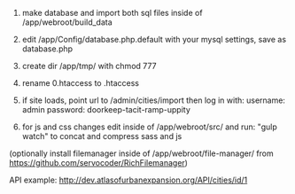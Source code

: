 1. make database and import both sql files inside of /app/webroot/build_data
2. edit /app/Config/database.php.default with your mysql settings, save as database.php
3. create dir /app/tmp/ with chmod 777
4. rename 0.htaccess to .htaccess
5. if site loads, point url to /admin/cities/import then log in with:
username: admin
password: doorkeep-tacit-ramp-uppity

6. for js and css changes edit inside of /app/webroot/src/ and run: "gulp watch" to concat and compress sass and js


(optionally install filemanager inside of /app/webroot/file-manager/ from https://github.com/servocoder/RichFilemanager)


API example:
http://dev.atlasofurbanexpansion.org/API/cities/id/1

